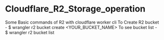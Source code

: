# Cloudflare_R2_Storage_operation
Some Basic commands of R2 with cloudflare worker cli
To Create R2 bucket - $ wrangler r2 bucket create <YOUR_BUCKET_NAME>
To see bucket list - $ wrangler r2 bucket list
